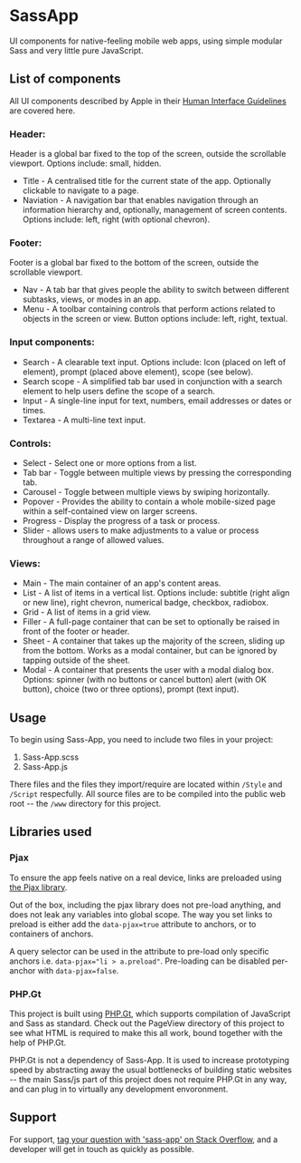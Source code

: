 SassApp
=======

UI components for native-feeling mobile web apps, using simple modular Sass and very little pure JavaScript.


List of components
----------------

All UI components described by Apple in their [Human Interface Guidelines](https://developer.apple.com/library/ios/documentation/userexperience/conceptual/MobileHIG/Bars.html) are covered here.

### Header:

Header is a global bar fixed to the top of the screen, outside the scrollable viewport. Options include: small, hidden.

* Title - A centralised title for the current state of the app. Optionally clickable to navigate to a page.
* Naviation - A navigation bar that enables navigation through an information hierarchy and, optionally, management of screen contents. Options include: left, right (with optional chevron).


### Footer:

Footer is a global bar fixed to the bottom of the screen, outside the scrollable viewport.

* Nav - A tab bar that gives people the ability to switch between different subtasks, views, or modes in an app.
* Menu - A toolbar containing controls that perform actions related to objects in the screen or view. Button options include: left, right, textual.


### Input components:

* Search - A clearable text input. Options include: Icon (placed on left of element), prompt (placed above element), scope (see below).
* Search scope - A simplified tab bar used in conjunction with a search element to help users define the scope of a search.
* Input - A single-line input for text, numbers, email addresses or dates or times.
* Textarea - A multi-line text input.

### Controls: 

* Select - Select one or more options from a list.
* Tab bar - Toggle between multiple views by pressing the corresponding tab.
* Carousel - Toggle between multiple views by swiping horizontally. 
* Popover - Provides the ability to contain a whole mobile-sized page within a self-contained view on larger screens.
* Progress - Display the progress of a task or process.
* Slider - allows users to make adjustments to a value or process throughout a range of allowed values.

### Views:

* Main - The main container of an app's content areas.
* List - A list of items in a vertical list. Options include: subtitle (right align or new line), right chevron, numerical badge, checkbox, radiobox.
* Grid - A list of items in a grid view.
* Filler - A full-page container that can be set to optionally be raised in front of the footer or header.
* Sheet - A container that takes up the majority of the screen, sliding up from the bottom. Works as a modal container, but can be ignored by tapping outside of the sheet.
* Modal - A container that presents the user with a modal dialog box. Options: spinner (with no buttons or cancel button) alert (with OK button), choice (two or three options), prompt (text input).


Usage
-----

To begin using Sass-App, you need to include two files in your project:

1. Sass-App.scss
2. Sass-App.js

There files and the files they import/require are located within `/Style` and `/Script` respecfully. All source files are to be compiled into the public web root -- the `/www` directory for this project.

Libraries used
--------------

### Pjax

To ensure the app feels native on a real device, links are preloaded using [the Pjax library](http://github.com/g105b/pjax).

Out of the box, including the pjax library does not pre-load anything, and does not leak any variables into global scope. The way you set links to preload is either add the `data-pjax=true` attribute to anchors, or to containers of anchors. 

A query selector can be used in the attribute to pre-load only specific anchors i.e. `data-pjax="li > a.preload"`. Pre-loading can be disabled per-anchor with `data-pjax=false`.


### PHP.Gt

This project is built using [PHP.Gt](http://php.gt), which supports compilation of JavaScript and Sass as standard. Check out the PageView directory of this project to see what HTML is required to make this all work, bound together with the help of PHP.Gt.

PHP.Gt is not a dependency of Sass-App. It is used to increase prototyping speed by abstracting away the usual bottlenecks of building static websites -- the main Sass/js part of this project does not require PHP.Gt in any way, and can plug in to virtually any development envoronment.


Support
-------

For support, [tag your question with 'sass-app' on Stack Overflow](http://stackoverflow.com/questions/tagged/sass-app), and a developer will get in touch as quickly as possible.
